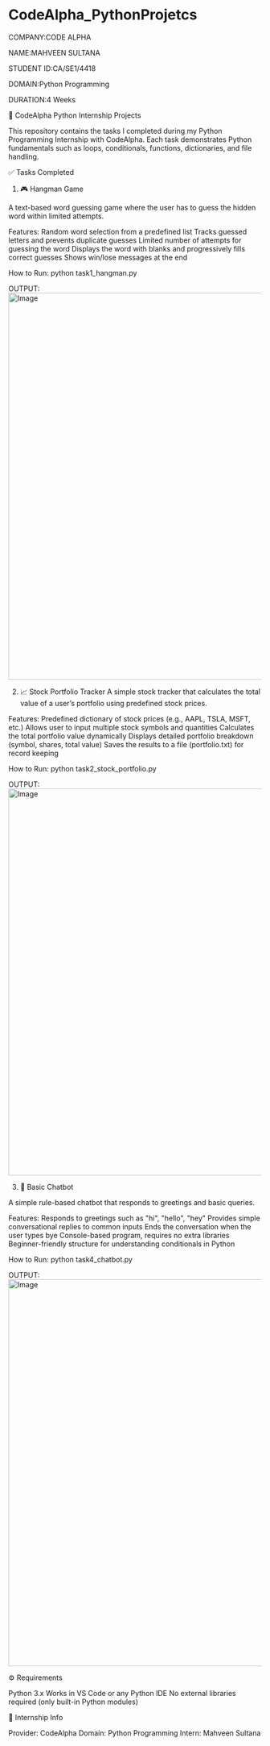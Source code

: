 # CodeAlpha_PythonProjetcs

COMPANY:CODE ALPHA

NAME:MAHVEEN SULTANA

STUDENT ID:CA/SE1/4418

DOMAIN:Python Programming

DURATION:4 Weeks

🚀 CodeAlpha Python Internship Projects

This repository contains the tasks I completed during my Python Programming Internship with CodeAlpha.
Each task demonstrates Python fundamentals such as loops, conditionals, functions, dictionaries, and file handling.

✅ Tasks Completed
1. 🎮 Hangman Game

A text-based word guessing game where the user has to guess the hidden word within limited attempts.

Features:
Random word selection from a predefined list
Tracks guessed letters and prevents duplicate guesses
Limited number of attempts for guessing the word
Displays the word with blanks and progressively fills correct guesses
Shows win/lose messages at the end

How to Run:
python task1_hangman.py

OUTPUT:
<img width="1366" height="768" alt="Image" src="https://github.com/user-attachments/assets/d35a14dc-806d-4a08-ade7-00610b95789c" />

2. 📈 Stock Portfolio Tracker
A simple stock tracker that calculates the total value of a user’s portfolio using predefined stock prices.

Features:
Predefined dictionary of stock prices (e.g., AAPL, TSLA, MSFT, etc.)
Allows user to input multiple stock symbols and quantities
Calculates the total portfolio value dynamically
Displays detailed portfolio breakdown (symbol, shares, total value)
Saves the results to a file (portfolio.txt) for record keeping

How to Run:
python task2_stock_portfolio.py

OUTPUT:
<img width="1366" height="768" alt="Image" src="https://github.com/user-attachments/assets/413999ab-b0dd-4ca8-b346-16b4e2d37b84" />
  

3. 🤖 Basic Chatbot

A simple rule-based chatbot that responds to greetings and basic queries.

Features:
Responds to greetings such as "hi", "hello", "hey"
Provides simple conversational replies to common inputs
Ends the conversation when the user types bye
Console-based program, requires no extra libraries
Beginner-friendly structure for understanding conditionals in Python

How to Run:
python task4_chatbot.py

OUTPUT:
<img width="1366" height="768" alt="Image" src="https://github.com/user-attachments/assets/2302c2f2-dbb5-4461-a477-9caa3c580bbb" />

⚙️ Requirements

Python 3.x
Works in VS Code or any Python IDE
No external libraries required (only built-in Python modules)

📝 Internship Info

Provider: CodeAlpha
Domain: Python Programming
Intern: Mahveen Sultana
